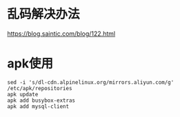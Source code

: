 # 乱码解决办法
https://blog.saintic.com/blog/122.html


# apk使用
```
sed -i 's/dl-cdn.alpinelinux.org/mirrors.aliyun.com/g' /etc/apk/repositories
apk update
apk add busybox-extras
apk add mysql-client
```
